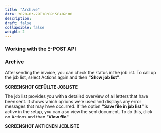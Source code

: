 ```yaml
---
title: "Archive"
date: 2020-02-28T10:08:56+09:00
description: 
draft: false
collapsible: false
weight: 2
---
```

### Working with the E-POST API

### Archive

After sending the invoice, you can check the status in the job list. To call up the job list, select Actions again and then **"Show job list"**.

**SCREENSHOT GEFÜLLTE JOBLISTE**

The job list provides you with a detailed overview of all letters that have been sent. It shows which options were used and displays any error messages that may have occurred. If the option **"Save file in job list"** is active in the setup, you can also view the sent document. To do this, click on Actions and then **"View file"**.

**SCREENSHOT AKTIONEN JOBLISTE**

